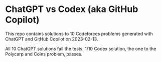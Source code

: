 # ChatGPT vs Codex (aka GitHub Copilot)

This repo contains solutions to 10 Codeforces problems generated with ChatGPT and GitHub Copilot on 2023-02-13.

All 10 ChatGPT solutions fail the tests. 1/10 Codex solution, the one to the Polycarp and Coins problem, passes.
